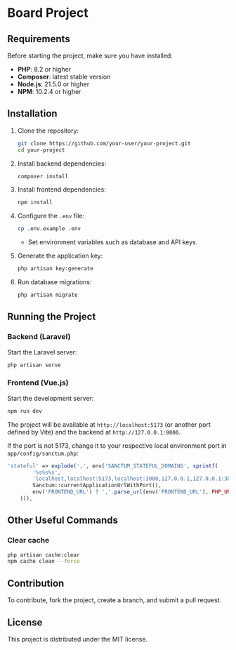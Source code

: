 # Board Project

## Requirements

Before starting the project, make sure you have installed:

- **PHP**: 8.2 or higher
- **Composer**: latest stable version
- **Node.js**: 21.5.0 or higher
- **NPM**: 10.2.4 or higher

## Installation

1. Clone the repository:
   ```sh
   git clone https://github.com/your-user/your-project.git
   cd your-project
   ```

2. Install backend dependencies:
   ```sh
   composer install
   ```

3. Install frontend dependencies:
   ```sh
   npm install
   ```

4. Configure the `.env` file:
   ```sh
   cp .env.example .env
   ```
    - Set environment variables such as database and API keys.

5. Generate the application key:
   ```sh
   php artisan key:generate
   ```

6. Run database migrations:
   ```sh
   php artisan migrate
   ```

## Running the Project

### Backend (Laravel)
Start the Laravel server:
```sh
php artisan serve
```

### Frontend (Vue.js)
Start the development server:
```sh
npm run dev
```

The project will be available at `http://localhost:5173` (or another port defined by Vite) and the backend at `http://127.0.0.1:8000`.

If the port is not 5173, change it to your respective local environment port in `app/config/sanctum.php`:
```php
'stateful' => explode(',', env('SANCTUM_STATEFUL_DOMAINS', sprintf(
        '%s%s%s',
        'localhost,localhost:5173,localhost:3000,127.0.0.1,127.0.0.1:3000,127.0.0.1:8000,::1',
        Sanctum::currentApplicationUrlWithPort(),
        env('FRONTEND_URL') ? ','.parse_url(env('FRONTEND_URL'), PHP_URL_HOST) : ''
    ))),
```

## Other Useful Commands

### Clear cache
```sh
php artisan cache:clear
npm cache clean --force
```

## Contribution
To contribute, fork the project, create a branch, and submit a pull request.

## License
This project is distributed under the MIT license.
